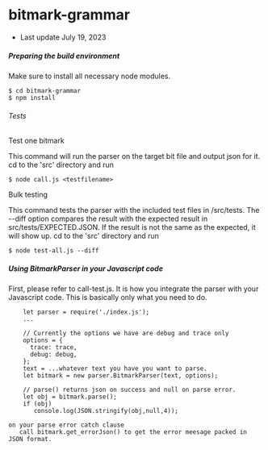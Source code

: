 # bitmark-grammar

* Last update July 19, 2023


##### Preparing the build environment

Make sure to install all necessary node modules.
```
$ cd bitmark-grammar
$ npm install
```

###### Tests

Test one bitmark

This command will run the parser on the target bit file and output json for it. cd to the 'src' directory and run

```
$ node call.js <testfilename>
```

Bulk testing

This command tests the parser with the included test files in /src/tests. The --diff option compares the result with the expected result in src/tests/EXPECTED.JSON. If the result is not the same as the expected, it will show up. cd to the 'src' directory and run

```
$ node test-all.js --diff
```



##### Using BitmarkParser in your Javascript code

First, please refer to call-test.js. It is how you integrate the parser with your Javascript code. This is basically only what you need to do.
```
    let parser = require('./index.js');
    ...

    // Currently the options we have are debug and trace only
    options = {
      trace: trace,
      debug: debug,
    };
    text = ...whatever text you have you want to parse.    
    let bitmark = new parser.BitmarkParser(text, options);

    // parse() returns json on success and null on parse error.
    let obj = bitmark.parse();
    if (obj)
       console.log(JSON.stringify(obj,null,4));

on your parse error catch clause
   call bitmark.get_errorJson() to get the error meesage packed in JSON format.

```
